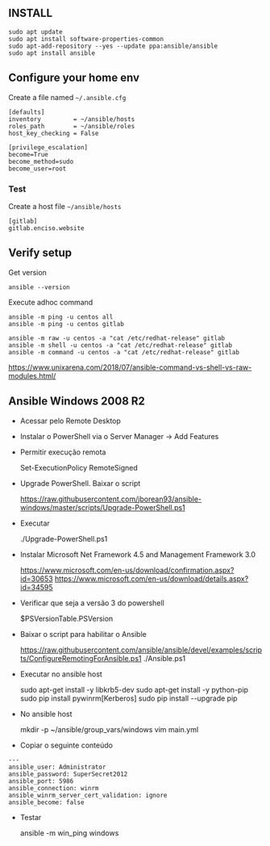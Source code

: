 ## INSTALL

```
sudo apt update
sudo apt install software-properties-common
sudo apt-add-repository --yes --update ppa:ansible/ansible
sudo apt install ansible
```

## Configure your home env

Create a file named `~/.ansible.cfg`

```
[defaults]
inventory         = ~/ansible/hosts
roles_path        = ~/ansible/roles
host_key_checking = False

[privilege_escalation]
become=True
become_method=sudo
become_user=root
```

### Test

Create a host file `~/ansible/hosts`

``` 
[gitlab]
gitlab.enciso.website
```

## Verify setup 

Get version

	ansible --version

Execute adhoc command

	ansible -m ping -u centos all
	ansible -m ping -u centos gitlab

	ansible -m raw -u centos -a "cat /etc/redhat-release" gitlab
	ansible -m shell -u centos -a "cat /etc/redhat-release" gitlab
	ansible -m command -u centos -a "cat /etc/redhat-release" gitlab

https://www.unixarena.com/2018/07/ansible-command-vs-shell-vs-raw-modules.html/	

## Ansible Windows 2008 R2

* Acessar pelo Remote Desktop

* Instalar o PowerShell via o Server Manager -> Add Features

* Permitir execução remota

	Set-ExecutionPolicy RemoteSigned

* Upgrade PowerShell. Baixar o script

	https://raw.githubusercontent.com/jborean93/ansible-windows/master/scripts/Upgrade-PowerShell.ps1
	
* Executar 

	./Upgrade-PowerShell.ps1

* Instalar Microsoft Net Framework 4.5 and Management Framework 3.0

	https://www.microsoft.com/en-us/download/confirmation.aspx?id=30653
	https://www.microsoft.com/en-us/download/details.aspx?id=34595

* Verificar que seja a versão 3 do powershell

	$PSVersionTable.PSVersion

* Baixar o script para habilitar o Ansible

	https://raw.githubusercontent.com/ansible/ansible/devel/examples/scripts/ConfigureRemotingForAnsible.ps1
	./Ansible.ps1


* Executar no ansible host

	sudo apt-get install -y libkrb5-dev
	sudo apt-get install -y python-pip
	sudo pip install pywinrm[Kerberos]
	sudo pip install --upgrade pip

* No ansible host

	mkdir -p ~/ansible/group_vars/windows
	vim main.yml

* Copiar o seguinte conteúdo

```
---
ansible_user: Administrator
ansible_password: SuperSecret2012
ansible_port: 5986
ansible_connection: winrm
ansible_winrm_server_cert_validation: ignore
ansible_become: false
```

* Testar

	ansible -m win_ping windows

